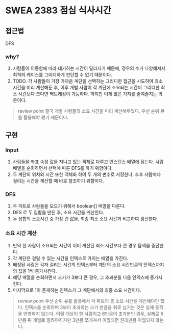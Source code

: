 # SWEA 2383 점심 식사시간

## 접근법

DFS

### why?

1. 사람들이 이동함에 따라 대기하는 시간이 달라지기 때문에, 경우의 수가 다양해져서 최적의 케이스를 그리디하게 판단할 수 없기 때문이다.
2. TODO. 각 사람들이 가장 가까운 계단을 선택하는 그리디한 접근을 시도하여 최소 시간을 미리 계산해둔 후,
   이후 개별 사람이 각 계단에 소요되는 시간이 그리디한 최소 시간보다 크다면 백트래킹이 가능하다. 하지만 이게 많은 가지를 줄여줄지는 의문이다.

> review point
> 결국 개별 사람들의 소요 시간을 미리 계산해두었다. 우선 순위 큐를 활용해야 했기 때문이다.

## 구현

### Input

1. 사람들을 좌표 속성 값을 지니고 있는 객체로 다루고 인스턴스 배열에 담는다.
   사람 배열을 순회하면서 선택에 따른 DFS를 하기 위함이다.
2. 두 계단의 위치와 시간 또한 객체화 하여 두 개의 변수로 저장한다.
   추후 사람마다 걸리는 시간을 계산할 때 바로 참조하기 위함이다.

### DFS

1. 두 파트로 사람들을 모으기 위해서 boolean[] 배열을 다룬다.
2. DFS 로 두 집합을 만든 후, 소요 시간을 계산한다.
3. 두 집합의 소요시간 중 가장 긴 값을, 최종 최소 소요 시간과 비교하여 갱신한다.

### 소요 시간 계산

1. 만약 한 사람이 소요되는 시간이 이미 계산된 최소 시간보다 큰 경우 탐색을 중단한다.
2. 각 계단은 걸릴 수 있는 시간을 인덱스로 가지는 배열을 가진다.
3. 배정된 사람은 각자 걸리는 시간의 인덱스부터 계단의 소요 시간만큼의 인덱스까지의 값을 1씩 증가시킨다.
4. 해당 배열을 순회하면서 크기가 3보다 큰 경우, 그 초과분을 다음 인덱스에 증가시킨다.
5. 마지막으로 1이 존재하는 인덱스가 그 계단에서의 최종 소요 시간이다.

> review point
> 우선 순위 큐를 활용해서 각 파트의 총 소요 시간을 계산해야만 했다.
> 인덱스를 순회하며 3보다 초과하는 크기 만큼을 뒤로 넘기는 것은 실제 동작을 반영하지 않는다.
> 이월 대상이 한 사람이고 6만큼이 초과분인 경우, 실제로 6만큼 뒤 개월로 밀려야하지만 3만큼 쪼개져서 이월되면 원래만큼 이월되지 않는다.
